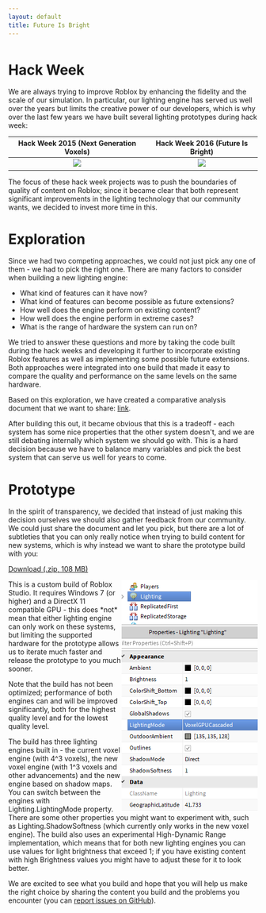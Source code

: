 ```yaml
---
layout: default
title: Future Is Bright
---
```


<p id="countdown" style="align: center; font-size: 48px; visibility: hidden;"></p>

# Hack Week

We are always trying to improve Roblox by enhancing the fidelity and the scale of our simulation. In particular, our lighting engine has served us well over the years but limits the creative power of our developers, which is why over the last few years we have built several lighting prototypes during hack week:

| Hack Week 2015 (Next Generation Voxels) | Hack Week 2016 (Future Is Bright) |
|:-:|:-:|
| [![](https://img.youtube.com/vi/z5TmqDtpwSM/0.jpg)](https://www.youtube.com/watch?v=z5TmqDtpwSM) | [![](https://img.youtube.com/vi/lrvOGqC9ZjQ/0.jpg)](https://www.youtube.com/watch?v=lrvOGqC9ZjQ) |

The focus of these hack week projects was to push the boundaries of quality of content on Roblox; since it became clear that both represent significant improvements in the lighting technology that our community wants, we decided to invest more time in this.

# Exploration

Since we had two competing approaches, we could not just pick any one of them - we had to pick the right one. There are many factors to consider when building a new lighting engine:

* What kind of features can it have now?
* What kind of features can become possible as future extensions?
* How well does the engine perform on existing content?
* How well does the engine perform in extreme cases?
* What is the range of hardware the system can run on?

We tried to answer these questions and more by taking the code built during the hack weeks and developing it further to incorporate existing Roblox features as well as implementing some possible future extensions. Both approaches were integrated into one build that made it easy to compare the quality and performance on the same levels on the same hardware.

Based on this exploration, we have created a comparative analysis document that we want to share: [link](compare).

After building this out, it became obvious that this is a tradeoff - each system has some nice properties that the other system doesn't, and we are still debating internally which system we should go with. This is a hard decision because we have to balance many variables and pick the best system that can serve us well for years to come.

# Prototype

In the spirit of transparency, we decided that instead of just making this decision ourselves we should also gather feedback from our community. We could just share the document and let you pick, but there are a lot of subtleties that you can only really notice when trying to build content for new systems, which is why instead we want to share the prototype build with you:

[Download (.zip, 108 MB)](https://github.com/Roblox/future-is-bright/releases/download/v1/future-is-bright-v1.zip)

<img align="right" src="images/mode_switch.png">
This is a custom build of Roblox Studio. It requires Windows 7 (or higher) and a DirectX 11 compatible GPU - this does *not* mean that either lighting engine can only work on these systems, but limiting the supported hardware for the prototype allows us to iterate much faster and release the prototype to you much sooner.

Note that the build has not been optimized; performance of both engines can and will be improved significantly, both for the highest quality level and for the lowest quality level.

The build has three lighting engines built in - the current voxel engine (with 4^3 voxels), the new voxel engine (with 1^3 voxels and other advancements) and the new engine based on shadow maps. You can switch between the engines with Lighting.LightingMode property. There are some other properties you might want to experiment with, such as Lighting.ShadowSoftness (which currently only works in the new voxel engine). The build also uses an experimental High-Dynamic Range implementation, which means that for both new lighting engines you can use values for light brightness that exceed 1; if you have existing content with high Brightness values you might have to adjust these for it to look better.

We are excited to see what you build and hope that you will help us make the right choice by sharing the content you build and the problems you encounter (you can [report issues on GitHub](https://github.com/Roblox/future-is-bright/issues)).

<script>
var countDownDate = new Date("July 22 2017 18:00:00 GMT-0700").getTime();

var interval = setInterval(function() {
  var now = new Date().getTime();
  var distance = countDownDate - now;

  var element = document.getElementById("countdown");

  if (distance < 0) {
    if (interval) {
      clearInterval(interval);

	  element.style.visibility = 'hidden';
    }
  } else {
    var hours = Math.floor(distance / (1000 * 60 * 60));
    var minutes = Math.floor((distance % (1000 * 60 * 60)) / (1000 * 60));
    var seconds = Math.floor((distance % (1000 * 60)) / 1000);

    element.innerHTML = "Prototype available in " + hours + "h " + minutes + "m " + seconds + "s ";
    element.style.visibility = 'visible';
  }
}, 1000);
</script>
